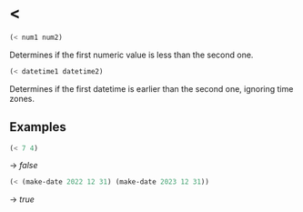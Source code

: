 # <
```scheme
(< num1 num2)
```
Determines if the first numeric value is less than the second one.

```scheme
(< datetime1 datetime2)
```
Determines if the first datetime is earlier than the second one, ignoring time zones.

## Examples
```scheme
(< 7 4)
```
-> *false*

```scheme
(< (make-date 2022 12 31) (make-date 2023 12 31))
```
-> *true*